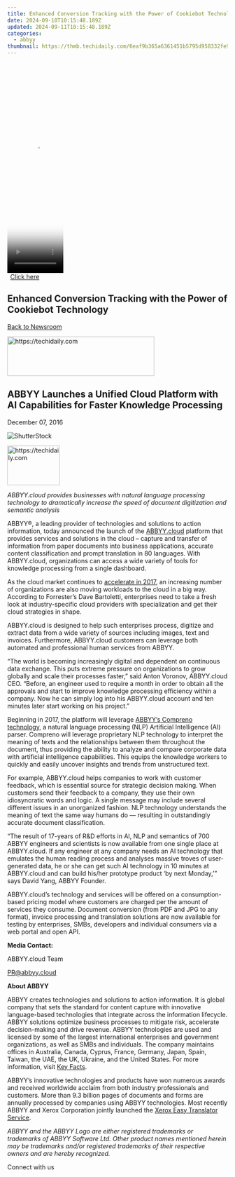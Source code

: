 ```yaml
---
title: Enhanced Conversion Tracking with the Power of Cookiebot Technology
date: 2024-09-10T10:15:48.189Z
updated: 2024-09-11T10:15:48.189Z
categories:
  - abbyy
thumbnail: https://thmb.techidaily.com/6eaf9b365a6361451b5795d958332fe971bf3b2af37ac8e9e5c055811b75ea47.jpg
---
```






<!-- affiliate ads begin -->
<span id="1976998">
					<video width="128" height="480" style="cursor:pointer"
           poster="//a.impactradius-go.com/display-clicktoplayimage/1976998.png"
           onclick="if(!this.playClicked){this.play();this.setAttribute('controls',true);this.playClicked=true;}">
	   <source src="//a.impactradius-go.com/display-ad/22993-1976998">
	   <img src="//a.impactradius-go.com/display-clicktoplayimage/1976998.png" style="border: none; height: 100%; width: 100%; object-fit: contain">
	</video>
	<div style="width:80px;text-align:center"><a href="javascript:window.open(decodeURIComponent('https%3A%2F%2Fhomestyler.sjv.io%2Fc%2F5597632%2F1976998%2F22993'), '_blank');void(0);">Click here</a></div>
</span>
<img height="0" width="0" src="https://imp.pxf.io/i/5597632/1976998/22993" style="position:absolute;visibility:hidden;" border="0" />
<!-- affiliate ads end -->




## Enhanced Conversion Tracking with the Power of Cookiebot Technology

[Back to Newsroom](https://tools.techidaily.com/abbyy/products/)





<!-- affiliate ads begin -->
<a href="https://aligracehair.sjv.io/c/5597632/2135372/19272" target="_top" id="2135372">
  <img src="//a.impactradius-go.com/display-ad/19272-2135372" border="0" alt="https://techidaily.com" width="336" height="90"/>
</a>
<img height="0" width="0" src="https://aligracehair.sjv.io/i/5597632/2135372/19272" style="position:absolute;visibility:hidden;" border="0" />
<!-- affiliate ads end -->




## ABBYY Launches a Unified Cloud Platform with AI Capabilities for Faster Knowledge Processing

December 07, 2016

![ShutterStock](https://content.abbyy.com/-/media/project/abbyy/abbyy/branchtemplates/shutterstock_1272462163_1296-x-729.jpg?h=729&iar=0&w=1296)





<!-- affiliate ads begin -->
<a href="https://aligracehair.sjv.io/c/5597632/2135363/19272" target="_top" id="2135363">
  <img src="//a.impactradius-go.com/display-ad/19272-2135363" border="0" alt="https://techidaily.com" width="120" height="90"/>
</a>
<img height="0" width="0" src="https://aligracehair.sjv.io/i/5597632/2135363/19272" style="position:absolute;visibility:hidden;" border="0" />
<!-- affiliate ads end -->




_ABBYY.cloud provides businesses with natural language processing technology to dramatically increase the speed of document digitization and semantic analysis_

ABBYY®, a leading provider of technologies and solutions to action information, today announced the launch of the [ABBYY.cloud](https://abbyy.cloud/) platform that provides services and solutions in the cloud – capture and transfer of information from paper documents into business applications, accurate content classification and prompt translation in 80 languages. With ABBYY.cloud, organizations can access a wide variety of tools for knowledge processing from a single dashboard.

As the cloud market continues to [accelerate in 2017](http://blogs.forrester.com/dave%5Fbartoletti/16-11-02-forrester%5Fpredictions%5Ften%5Fkey%5Fdevelopments%5Fin%5Fcloud%5Fcomputing%5Fshape%5Fthe%5Findustry%5Fin%5F2017?cm%5Fmmc=RSS-%5F-BT-%5F-65-%5F-blog%5F25945), an increasing number of organizations are also moving workloads to the cloud in a big way. According to Forrester’s Dave Bartoletti, enterprises need to take a fresh look at industry-specific cloud providers with specialization and get their cloud strategies in shape.

ABBYY.cloud is designed to help such enterprises process, digitize and extract data from a wide variety of sources including images, text and invoices. Furthermore, ABBYY.cloud customers can leverage both automated and professional human services from ABBYY.

“The world is becoming increasingly digital and dependent on continuous data exchange. This puts extreme pressure on organizations to grow globally and scale their processes faster,” said Anton Voronov, ABBYY.cloud CEO. “Before, an engineer used to require a month in order to obtain all the approvals and start to improve knowledge processing efficiency within a company. Now he can simply log into his ABBYY.cloud account and ten minutes later start working on his project.”

Beginning in 2017, the platform will leverage [ABBYY’s Compreno technology](https://tools.techidaily.com/abbyy/products/), a natural language processing (NLP) Artificial Intelligence (AI) parser. Compreno will leverage proprietary NLP technology to interpret the meaning of texts and the relationships between them throughout the document, thus providing the ability to analyze and compare corporate data with artificial intelligence capabilities. This equips the knowledge workers to quickly and easily uncover insights and trends from unstructured text.

For example, ABBYY.cloud helps companies to work with customer feedback, which is essential source for strategic decision making. When customers send their feedback to a company, they use their own idiosyncratic words and logic. A single message may include several different issues in an unorganized fashion. NLP technology understands the meaning of text the same way humans do — resulting in outstandingly accurate document classification.

“The result of 17-years of R&D efforts in AI, NLP and semantics of 700 ABBYY engineers and scientists is now available from one single place at ABBYY.cloud. If any engineer at any company needs an AI technology that emulates the human reading process and analyses massive troves of user-generated data, he or she can get such AI technology in 10 minutes at ABBYY.cloud and can build his/her prototype product ‘by next Monday,’” says David Yang, ABBYY Founder.

ABBYY.cloud’s technology and services will be offered on a consumption-based pricing model where customers are charged per the amount of services they consume. Document conversion (from PDF and JPG to any format), invoice processing and translation solutions are now available for testing by enterprises, SMBs, developers and individual consumers via a web portal and open API.

**Media Contact:**

ABBYY.cloud Team

PR@abbyy.cloud

**About ABBYY**

ABBYY creates technologies and solutions to action information. It is global company that sets the standard for content capture with innovative language-based technologies that integrate across the information lifecycle. ABBYY solutions optimize business processes to mitigate risk, accelerate decision-making and drive revenue. ABBYY technologies are used and licensed by some of the largest international enterprises and government organizations, as well as SMBs and individuals. The company maintains offices in Australia, Canada, Cyprus, France, Germany, Japan, Spain, Taiwan, the UAE, the UK, Ukraine, and the United States. For more information, visit [Key Facts](https://tools.techidaily.com/abbyy/products/).

ABBYY’s innovative technologies and products have won numerous awards and received worldwide acclaim from both industry professionals and customers. More than 9.3 billion pages of documents and forms are annually processed by companies using ABBYY technologies. Most recently ABBYY and Xerox Corporation jointly launched the [Xerox Easy Translator Service](https://xeroxtranslates.com/).

_ABBYY and the ABBYY Logo are either registered trademarks or trademarks of ABBYY Software Ltd. Other product names mentioned herein may be trademarks and/or registered trademarks of their respective owners and are hereby recognized._

Connect with us

<ins class="adsbygoogle"
     style="display:block"
     data-ad-format="autorelaxed"
     data-ad-client="ca-pub-7571918770474297"
     data-ad-slot="1223367746"></ins>



<ins class="adsbygoogle"
     style="display:block"
     data-ad-client="ca-pub-7571918770474297"
     data-ad-slot="8358498916"
     data-ad-format="auto"
     data-full-width-responsive="true"></ins>



